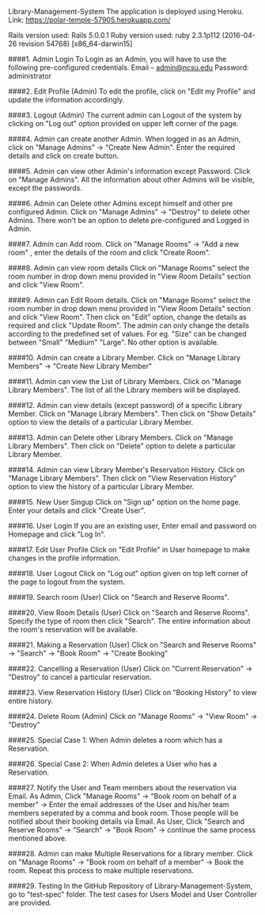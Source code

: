 Library-Management-System
The application is deployed using Heroku. Link: https://polar-temple-57905.herokuapp.com/

Rails version used: Rails 5.0.0.1
Ruby version used: ruby 2.3.1p112 (2016-04-26 revision 54768) [x86_64-darwin15]

####1. Admin Login
To Login as an Admin, you will have to use the following pre-configured credentials.
Email – admin@ncsu.edu
Password: administrator

####2. Edit Profile (Admin)
To edit the profile, click on "Edit my Profile" and update the information accordingly.

####3. Logout (Admin)
The current admin can Logout of the system by clicking on "Log out" option provided on upper left corner of the page.

####4. Admin can create another Admin.
When logged in as an Admin, click on "Manage Admins" -> "Create New Admin". Enter the required details and click on create button.

####5. Admin can view other Admin's information except Password.
Click on "Manage Admins". All the information about other Admins will be visible, except the passwords.

####6. Admin can Delete other Admins except himself and other pre configured Admin.
Click on "Manage Admins" -> "Destroy" to delete other Admins. There won't be an option to delete pre-configured and Logged in Admin.

####7. Admin can Add room.
Click on "Manage Rooms" -> "Add a new room" , enter the details of the room and click "Create Room".

####8. Admin can view room details
Click on "Manage Rooms" select the room number in drop down menu provided in "View Room Details" section and click "View Room".

####9. Admin can Edit Room details.
Click on "Manage Rooms" select the room number in drop down menu provided in "View Room Details" section and click "View Room". Then click on "Edit" option, change the details as required and click "Update Room". The admin can only change the details according to the predefined set of values. For eg. "Size" can be changed between "Small" "Medium" "Large". No other option is available.

####10. Admin can create a Library Member.
Click on "Manage Library Members" -> "Create New Library Member"

####11. Admin can view the List of Library Members.
Click on "Manage Library Members". The list of all the Library members will be displayed.

####12. Admin can view details (except password) of a specific Library Member.
Click on "Manage Library Members". Then click on "Show Details" option to view the details of a particular Library Member.

####13. Admin can Delete other Library Members.
Click on "Manage Library Members". Then click on "Delete" option to delete a particular Library Member.

####14. Admin can view Library Member's Reservation History.
Click on "Manage Library Members". Then click on "View Reservation History" option to view the history of a particular Library Member.

####15. New User Singup
Click on "Sign up" option on the home page. Enter your details and click "Create User".

####16. User Login
If you are an existing user, Enter email and password on Homepage and click "Log In".

####17. Edit User Profile 
Click on "Edit Profile" in User homepage to make changes in the profile information.

####18. User Logout
Click on "Log out" option given on top left corner of the page to logout from the system.

####19. Search room (User)
Click on "Search and Reserve Rooms".

####20. View Room Details (User)
Click on "Search and Reserve Rooms". Specify the type of room then click "Search". The entire information about the room's reservation will be available.

####21. Making a Reservation (User)
Click on "Search and Reserve Rooms" -> "Search" -> "Book Room" -> "Create Booking"

####22. Cancelling a Reservation (User)
Click on "Current Reservation" -> "Destroy" to cancel a particular reservation.

####23. View Reservation History (User)
Click on "Booking History" to view entire history.

####24. Delete Room (Admin)
Click on "Manage Rooms" -> "View Room" -> "Destroy"

####25. Special Case 1: When Admin deletes a room which has a Reservation.

####26. Special Case 2: When Admin deletes a User who has a Reservation.

####27. Notify the User and Team members about the reservation via Email.
As Admin, Click "Manage Rooms" -> "Book room on behalf of a member" -> Enter the email addresses of the User and his/her team members seperated by a comma and book room. Those people will be notified about their booking details via Email.
As User, Click "Search and Reserve Rooms" -> "Search" -> "Book Room" -> continue the same process mentioned above.

####28. Admin can make Multiple Reservations for a library member.
Click on "Manage Rooms" -> "Book room on behalf of a member" -> Book the room. Repeat this process to make multiple reservations.

####29. Testing
In the GitHub Repository of Library-Management-System, go to "test-spec" folder. The test cases for Users Model and User Controller are provided.






